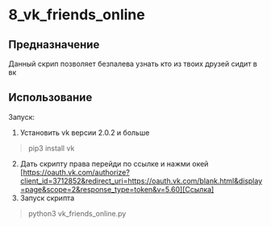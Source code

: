 # 8_vk_friends_online
## Предназначение
Данный скрип позволяет безпалева узнать кто из твоих друзей сидит в вк
## Использование
Запуск:
1. Установить vk версии 2.0.2 и больше
> pip3 install vk
2. Дать скрипту права
перейди по ссылке и нажми окей
[https://oauth.vk.com/authorize?client_id=3712852&redirect_uri=https://oauth.vk.com/blank.html&display=page&scope=2&response_type=token&v=5.60][Ссылка]
3. Запуск скрипта
> python3 vk_friends_online.py
 
